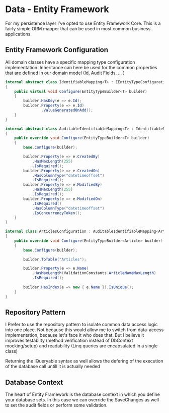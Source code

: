 # Data - Entity Framework

For my persistence layer I've opted to use Entity Framework Core.  This is a fairly simple ORM mapper that can be used in most common business applications.

## Entity Framework Configuration
All domain classes have a specific mapping type configuration implementation.  Inheritance can here be used for the common properties that are defined in our domain model (Id, Audit Fields, ... )

```csharp
internal abstract class IdentifiableMapping<T> : IEntityTypeConfiguration<T> where T : Identifiable
{
    public virtual void Configure(EntityTypeBuilder<T> builder)
    {
        builder.HasKey(e => e.Id);
        builder.Property(e => e.Id)
                .ValueGeneratedOnAdd();
    }
}

internal abstract class AuditableIdentifiableMapping<T> : IdentifiableMapping<T> where T : AuditableIdentifiable
{
    public override void Configure(EntityTypeBuilder<T> builder)
    {
        base.Configure(builder);

        builder.Property(e => e.CreatedBy)
            .HasMaxLength(255)
            .IsRequired();
        builder.Property(e => e.CreatedOn)
            .HasColumnType("datetimeoffset")
            .IsRequired();
        builder.Property(e => e.ModifiedBy)
            .HasMaxLength(255)
            .IsRequired();
        builder.Property(e => e.ModifiedOn)
            .IsRequired()
            .HasColumnType("datetimeoffset")
            .IsConcurrencyToken();
    }
}

internal class ArticlesConfiguration : AuditableIdentifiableMapping<Article>
{
    public override void Configure(EntityTypeBuilder<Article> builder)
    {
        base.Configure(builder);

        builder.ToTable("Articles");

        builder.Property(e => e.Name)
            .HasMaxLength(ValidationConstants.ArticleNameMaxLength)
            .IsRequired();
        
        builder.HasIndex(e => new { e.Name }).IsUnique();
    }
}

```

## Repository Pattern

I Prefer to use the repository pattern to isolate common data access logic into one place.  Not because this would allow me to switch from data-access implementation, because let's face it who does that.  But I believe it improves testabilty (method verification instead of DbContext mocking/setup) and readability (Linq queries are encapsulated in a single class)

Returning the IQueryable syntax as well allows the defering of the execution of the database call untill it is actually needed


## Database Context

The heart of Entity Framework is the database context in which you define your database sets.  In this case we can override the SaveChanges as well to set the audit fields or perform some validation.